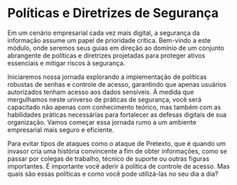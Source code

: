 # Políticas e Diretrizes de Segurança

Em um cenário empresarial cada vez mais digital, a segurança da informação assume um papel
de prioridade crítica. Bem-vindo a este módulo, onde seremos seus guias em direção ao
domínio de um conjunto abrangente de políticas e diretrizes projetadas para proteger ativos
essenciais e mitigar riscos à segurança.

Iniciaremos nossa jornada explorando a implementação de políticas robustas de senhas e
controle de acesso, garantindo que apenas usuários autorizados tenham acesso aos dados
sensíveis. À medida que mergulhamos neste universo de práticas de segurança, você será
capacitado não apenas com conhecimento teórico, mas também com as habilidades práticas
necessárias para fortalecer as defesas digitais de sua organização. Vamos começar essa
jornada rumo a um ambiente empresarial mais seguro e eficiente.

Para evitar tipos de ataques como o ataque de Pretexto, que é quando um invasor cria uma
história convincente a fim de obter informações, como se passar por colegas de trabalho,
técnico de suporte ou outras figuras importantes. É importante você aderir à política de
controle de acesso. Mas quais são essas políticas e como você pode utilizá-las no seu dia a dia?